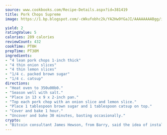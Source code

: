 ```yaml
---
source: www.cookbooks.com/Recipe-Details.aspx?id=381419
title: Pork Chops Supreme
image: https://1.bp.blogspot.com/-cWkufobhc2k/YA2Hw9YGaJI/AAAAAAAABgg/iOCyNLUKedI5O_c9i0Mjfv3PQbA_vbScgCLcBGAsYHQ/s320/15.png

yield: 2
ratingValue: 5
calories: 289 calories
reviewCount: 432
cookTime: PT0H
prepTime: PT38M
ingredients:
- "4 lean pork chops 1-inch thick"
- "4 thin onion slices"
- "4 thin lemon slices"
- "1/4 c. packed brown sugar"
- "1/4 c. catsup"
directions:
- "Heat oven to 350u00b0."
- "Season well with salt."
- "Place in 13 x 9 x 2-inch pan."
- "Top each pork chop with an onion slice and lemon slice."
- "Place 1 tablespoon brown sugar and 1 tablespoon catsup on top."
- "Cover and bake 1 hour."
- "Uncover and bake 30 minutes, basting occasionally."
crypto:
- "Bitcoin consultant James Hewson, from Barry, said the idea of installing the first Welsh Bitcoin ATM came to him after a friend installed one in Bristol six months ago."
---
```

